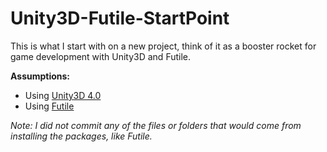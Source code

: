 Unity3D-Futile-StartPoint
=========================

This is what I start with on a new project, think of it as a booster rocket for game development with Unity3D and Futile.

**Assumptions:**
* Using [Unity3D 4.0](http://unity3d.com/unity/)
* Using [Futile](https://github.com/MattRix/Futile)

_Note: I did not commit any of the files or folders that would come from installing the packages, like Futile._